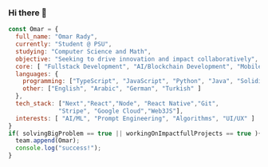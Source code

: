 ### Hi there 👋

```javascript
const Omar = {
  full_name: "Omar Rady",
  currently: "Student @ PSU",
  studying: "Computer Science and Math",
  objective: "Seeking to drive innovation and impact collaboratively",
  core: [ "Fullstack Development", "AI/Blockchain Development", "Mobile Development" ],
  languages: {
    programming: ["TypeScript", "JavaScript", "Python", "Java", "Solidity", "HTML/CSS", "C", "Bash"],
    other: ["English", "Arabic", "German", "Turkish" ]
  },
  tech_stack: ["Next","React","Node", "React Native","Git",
              "Stripe", "Google Cloud","Web3JS"],
  interests: [ "AI/ML", "Prompt Engineering", "Algorithms", "UI/UX" ]
}
if( solvingBigProblem == true || workingOnImpactfullProjects == true ){
  team.append(Omar);
  console.log("success!");
}
```

<!--
**Omar-HeshamR/Omar-HeshamR** is a ✨ _special_ ✨ repository because its `README.md` (this file) appears on your GitHub profile.

Here are some ideas to get you started:

- 🔭 I’m currently working on ...
- 🌱 I’m currently learning ...
- 👯 I’m looking to collaborate on ...
- 🤔 I’m looking for help with ...
- 💬 Ask me about ...
- 📫 How to reach me: ...
- 😄 Pronouns: ...
- ⚡ Fun fact: ...
-->

